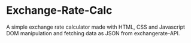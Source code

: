 # Exchange-Rate-Calc
A simple exchange rate calculator made with HTML, CSS and Javascript DOM manipulation and fetching data as JSON from exchangerate-API.
